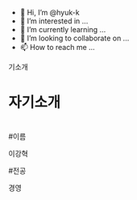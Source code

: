 - 👋 Hi, I’m @hyuk-k
- 👀 I’m interested in ...
- 🌱 I’m currently learning ...
- 💞️ I’m looking to collaborate on ...
- 📫 How to reach me ...

<!---
hyuk-k/hyuk-k is a ✨ special ✨ repository because its `README.md` (this file) appears on your GitHub profile.
You can click the Preview link to take a look at your changes.
--->기소개 
# 자기소개

#
#이름

이강혁

#전공

경영
